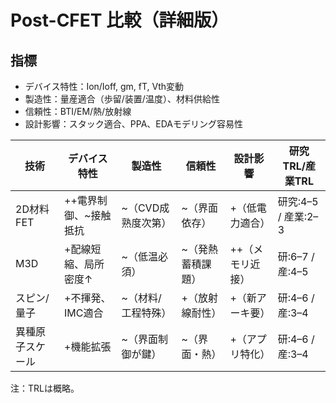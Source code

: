 # Post-CFET 比較（詳細版）

## 指標
- デバイス特性：Ion/Ioff, gm, fT, Vth変動
- 製造性：量産適合（歩留/装置/温度）、材料供給性
- 信頼性：BTI/EM/熱/放射線
- 設計影響：スタック適合、PPA、EDAモデリング容易性

| 技術 | デバイス特性 | 製造性 | 信頼性 | 設計影響 | 研究TRL/産業TRL |
|---|---|---|---|---|---|
| 2D材料FET | ++電界制御、~接触抵抗 | ~（CVD成熟度次第） | ~（界面依存） | +（低電力適合） | 研究:4–5 / 産業:2–3 |
| M3D | +配線短縮、局所密度↑ | ~（低温必須） | ~（発熱蓄積課題） | ++（メモリ近接） | 研:6–7 / 産:4–5 |
| スピン/量子 | +不揮発、IMC適合 | ~（材料/工程特殊） | +（放射線耐性） | +（新アーキ要） | 研:4–6 / 産:3–4 |
| 異種原子スケール | +機能拡張 | ~（界面制御が鍵） | ~（界面・熱） | +（アプリ特化） | 研:4–6 / 産:3–4 |

注：TRLは概略。
